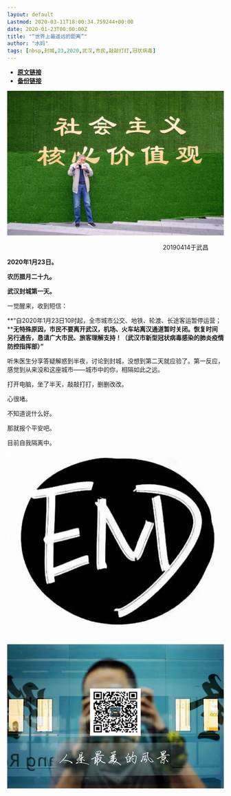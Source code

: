 ```yaml
---
layout: default
Lastmod: 2020-03-11T18:00:34.759244+00:00
date: 2020-01-23T00:00:00Z
title: "“世界上最遥远的距离”"
author: "水妈"
tags: [nbsp,封城,23,2020,武汉,市民,敲敲打打,冠状病毒]
---
```


* [**原文链接**](https://mp.weixin.qq.com/s/asyUY0pidwIukvZiIWwpVQ)
* [**备份链接**](http://archive.ph/MHf7F)


  

![](/images/post/ae6f4dc9f79fdbe123ba85a31229fe7b.jpg)

                                                                                            20190414于武昌

  

  

**2020年1月23日。**

**农历腊月二十九。**

**武汉封城第一天。**

  

一觉醒来，收到短信：

  

**“自2020年1月23日10时起，全市城市公交、地铁、轮渡、长途客运暂停运营；****无特殊原因，市民不要离开武汉，机场、火车站离汉通道暂时关闭。****恢复时间另行通告，恳请广大市民、旅客理解支持！****（武汉市新型冠状病毒感染的肺炎疫情防控指挥部）”**

听朱医生分享答疑解惑到半夜，讨论到封城，没想到第二天就应验了。第一反应，感觉到从来没和这座城市——城市中的你，相隔如此之远。

  

打开电脑，坐了半天，敲敲打打，删删改改。

心很堵。

不知道说什么好。  

那就报个平安吧。

目前自我隔离中。

  

![](/images/post/9daf4590a421c18bd45a6af2f037ad73.jpg)

  

  

![](/images/post/3c010066f574bffaa86f402a6dbd0d77.jpg)

